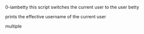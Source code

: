 0-iambetty this script switches the current user to the user betty

prints the effective username of the current user

multiple
